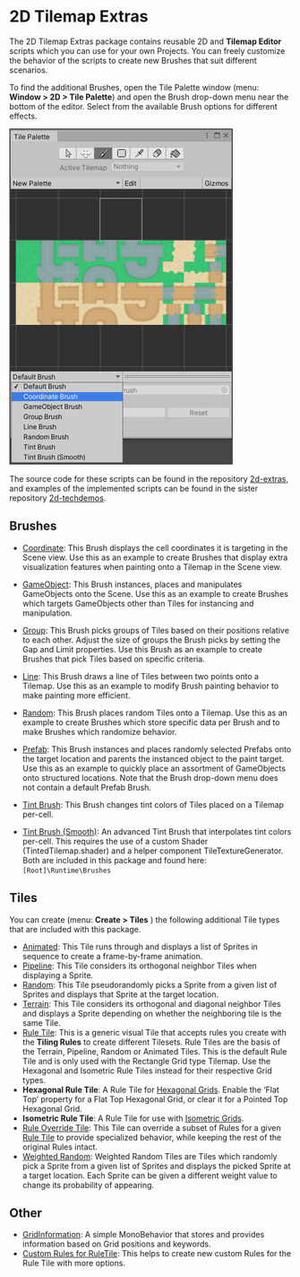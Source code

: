 # 2D Tilemap Extras

The 2D Tilemap Extras package contains reusable 2D and __Tilemap Editor__ scripts which you can use for your own Projects. You can freely customize the behavior of the scripts to create new Brushes that suit different scenarios. 

To find the additional Brushes, open the Tile Palette window (menu: __Window > 2D > Tile Palette__) and open the Brush drop-down menu near the bottom of the editor. Select from the available Brush options for different effects.

![](images/BrushDropdown.png)

The source code for these scripts can be found in the repository [2d-extras](https://github.com/Unity-Technologies/2d-extras "2d-extras: Extras for 2d features"), and examples of the implemented scripts can be found in the sister repository [2d-techdemos](https://github.com/Unity-Technologies/2d-techdemos "2d-techdemos: Examples for 2d features").

## Brushes

- [Coordinate](CoordinateBrush.md): This Brush displays the cell coordinates it is targeting in the Scene view. Use this as an example to create Brushes that display extra visualization features when painting onto a Tilemap in the Scene view.

- [GameObject](GameObjectBrush.md): This Brush instances, places and manipulates GameObjects onto the Scene. Use this as an example to create Brushes which targets GameObjects other than Tiles for instancing and manipulation.

- [Group](GroupBrush.md): This Brush picks groups of Tiles based on their positions relative to each other. Adjust the size of groups the Brush picks by setting the Gap and Limit properties. Use this Brush as an example to create Brushes that pick Tiles based on specific criteria.

- [Line](LineBrush.md): This Brush draws a line of Tiles between two points onto a Tilemap. Use this as an example to modify Brush painting behavior to make painting more efficient.

- [Random](RandomBrush.md): This Brush places random Tiles onto a Tilemap. Use this as an example to create Brushes which store specific data per Brush and to make Brushes which randomize behavior.

- [Prefab](PrefabBrush.md): This Brush instances and places randomly selected Prefabs onto the target location and parents the instanced object to the paint target. Use this as an example to quickly place an assortment of GameObjects onto structured locations. Note that the Brush drop-down menu does not contain a default Prefab Brush.

- [Tint Brush](TintBrush.md): This Brush changes tint colors of Tiles placed on a Tilemap per-cell.

- [Tint Brush (Smooth)](TintBrushSmooth.md): An advanced Tint Brush that interpolates tint colors per-cell. This requires the use of a custom Shader (TintedTilemap.shader) and a  helper component TileTextureGenerator. Both are included in this package and found here: `[Root]\Runtime\Brushes`

  

## Tiles

You can create (menu: __Create > Tiles__ ) the following additional Tile types that are included with this package.

- [Animated](AnimatedTile.md): This Tile runs through and displays a list of Sprites in sequence to create a frame-by-frame animation.
- [Pipeline](PipelineTile.md): This Tile considers its orthogonal neighbor Tiles when displaying a Sprite.
- [Random](RandomTile.md): This Tile pseudorandomly picks a Sprite from a given list of Sprites and displays that Sprite at the target location.
- [Terrain](TerrainTile.md): This Tile considers its orthogonal and diagonal neighbor Tiles and displays a Sprite depending on whether the neighboring tile is the same Tile.
- [Rule Tile](RuleTile.md): This is a generic visual Tile that accepts rules you create with the __Tiling Rules__ to create different Tilesets. Rule Tiles are the basis of the Terrain, Pipeline, Random or Animated Tiles. This is the default Rule Tile and is only used with the Rectangle Grid type Tilemap. Use the Hexagonal and Isometric Rule Tiles instead for their respective Grid types.
- __Hexagonal Rule Tile__: A Rule Tile for [Hexagonal Grids](https://docs.unity3d.com/2018.3/Documentation/Manual/Tilemap-Hexagonal.html). Enable the ‘Flat Top’ property for a Flat Top Hexagonal Grid, or clear it for a Pointed Top Hexagonal Grid.
- __Isometric Rule Tile__: A Rule Tile for use with [Isometric Grids](https://docs.unity3d.com/2018.3/Documentation/Manual/Tilemap-Isometric-CreateIso.html).
- [Rule Override Tile](RuleOverrideTile.md): This Tile can override a subset of Rules for a given [Rule Tile](RuleTile.md) to provide specialized behavior, while keeping the rest of the original Rules intact.
- [Weighted Random](WeightedRandomTile.md): Weighted Random Tiles are Tiles which randomly pick a Sprite from a given list of Sprites and displays the picked Sprite at a target location. Each Sprite can be given a different weight value to change its probability of appearing.

## Other

- [GridInformation](GridInformation.md): A simple MonoBehavior that stores and provides information based on Grid positions and keywords.
- [Custom Rules for RuleTile](CustomRulesForRuleTile.md): This helps to create new custom Rules for the Rule Tile with more options.